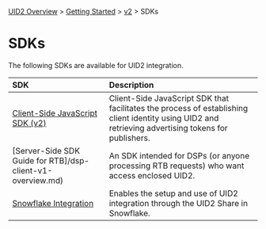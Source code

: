 [UID2 Overview](../../../README.md) > [Getting Started](../../getting-started.md) > [v2](../summary-doc-v2.md) > SDKs

# SDKs

The following SDKs are available for UID2 integration. 

| SDK | Description |
| :--- | :--- |
| [Client-Side JavaScript SDK (v2)](client-side-identity.md) | Client-Side JavaScript SDK that facilitates the process of establishing client identity using UID2 and retrieving advertising tokens for publishers. |
| [Server-Side SDK Guide for RTB]/dsp-client-v1-overview.md) | An SDK intended for DSPs (or anyone processing RTB requests) who want access enclosed UID2.|
| [Snowflake Integration](snowflake_integration.md) | Enables the setup and use of UID2 integration through the UID2 Share in Snowflake. |

